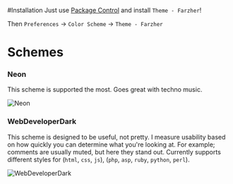 #Installation
Just use [Package Control](http://wbond.net/sublime_packages/package_control) and install `Theme - Farzher`!

Then `Preferences` -> `Color Scheme` -> `Theme - Farzher`


# Schemes




### Neon

This scheme is supported the most. Goes great with techno music.

![Neon](https://raw.github.com/farzher/Sublime-Text-Themes/master/screenshots/Neon.png)





### WebDeveloperDark

This scheme is designed to be useful, not pretty.
I measure usability based on how quickly you can determine what you're looking at. For example; comments are usually muted, but here they stand out.
Currently supports different styles for (`html`, `css`, `js`), (`php`, `asp`, `ruby`, `python`, `perl`).

![WebDeveloperDark](https://raw.github.com/farzher/Sublime-Text-Themes/master/screenshots/WebDeveloperDark.png)
